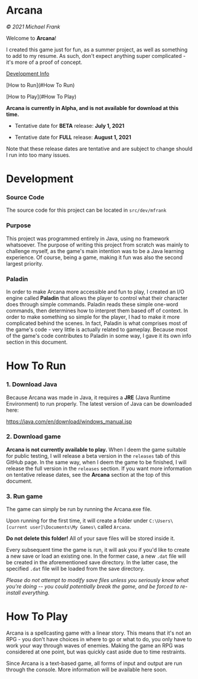 # Arcana
_© 2021 Michael Frank_

Welcome to **Arcana**! 


I created this game just for fun, as a summer project, as well as something to add to my resume.
As such, don't expect anything super complicated - it's more of a proof of concept. 

[Development Info](#Development)

[How to Run](#How To Run)

[How to Play](#How To Play)

**Arcana is currently in Alpha, and is not available for download at this time.**

- Tentative date for **BETA** release: **July 1, 2021**

- Tentative date for **FULL** release: **August 1, 2021**

Note that these release dates are tentative and are subject to change should I run into too many issues.

# Development
### Source Code
The source code for this project can be located in `src/dev/mfrank`

### Purpose
This project was programmed entirely in Java, using no framework whatsoever. 
The purpose of writing this project from scratch was mainly to challenge myself, 
as the game's main intention was to be a Java learning experience. 
Of course, being a game, making it fun was also the second largest priority.

### Paladin
In order to make Arcana more accessible and fun to play, I created an I/O engine called **Paladin** that allows the player to control what their character does through simple commands. Paladin reads these simple one-word commands, then determines how to interpret them based off of context. In order to make something so simple for the player, I had to make it more complicated behind the scenes. In fact, Paladin is what comprises most of the game's code - very little is actually related to gameplay. Because most of the game's code contributes to Paladin in some way, I gave it its own info section in this document. 


# How To Run
### 1. Download Java

Because Arcana was made in Java, it requires a **JRE** (Java Runtime Environment) 
to run properly. The latest version of Java can be downloaded here: 

https://java.com/en/download/windows_manual.jsp

### 2. Download game 
**Arcana is not currently available to play.** When I deem the game suitable for public testing, I will release a beta version in the `releases` tab of this GitHub page. In the same way, when I deem the game to be finished, I will release the full version in the `releases` section. If you want more information on tentative release dates, see the **Arcana** section at the top of this document.

### 3. Run game
The game can simply be run by running the Arcana.exe file. 

Upon running for the first time, it will create a folder under `C:\Users\[current user]\Documents\My Games\` called `Arcana`. 

**Do not delete this folder!**
All of your save files will be stored inside it.

Every subsequent time the game is run, it will ask you if you'd like to create a new save or load an existing one.
In the former case, a new `.dat` file will be created in the aforementioned save directory.
In the latter case, the specified `.dat` file will be loaded from the save directory.

_Please do not attempt to modify save files unless you seriously know what you're doing --
you could potentially break the game, and be forced to re-install everything._

# How To Play
Arcana is a spellcasting game with a linear story. This means that it's not an RPG - you don't
have choices in where to go or what to do, you only have to work your way through waves of enemies.
Making the game an RPG was considered at one point, but was quickly cast aside due to time restraints.

Since Arcana is a text-based game, all forms of input and output are run through the console.
More information will be available here soon.
